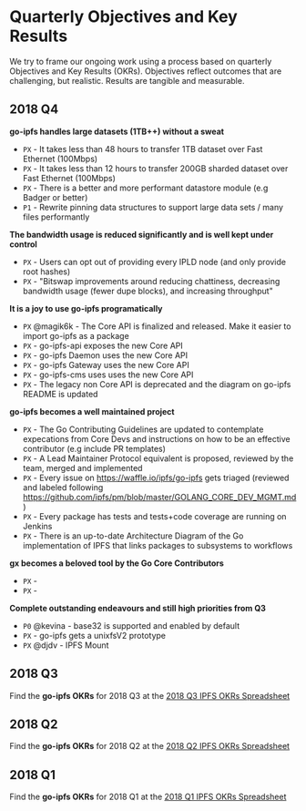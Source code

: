 # Quarterly Objectives and Key Results

We try to frame our ongoing work using a process based on quarterly Objectives and Key Results (OKRs). Objectives reflect outcomes that are challenging, but realistic. Results are tangible and measurable.

## 2018 Q4

**go-ipfs handles large datasets (1TB++) without a sweat**
- `PX` - It takes less than 48 hours to transfer 1TB dataset over Fast Ethernet (100Mbps)
- `PX` - It takes less than 12 hours to transfer 200GB sharded dataset over Fast Ethernet (100Mbps)
- `PX` - There is a better and more performant datastore module (e.g Badger or better)
- `P1` - Rewrite pinning data structures to support large data sets / many files performantly

**The bandwidth usage is reduced significantly and is well kept under control**
- `PX` - Users can opt out of providing every IPLD node (and only provide root hashes)
- `PX` - "Bitswap improvements around reducing chattiness, decreasing bandwidth usage (fewer dupe blocks), and increasing throughput"

**It is a joy to use go-ipfs programatically**
- `PX` @magik6k - The Core API is finalized and released. Make it easier to import go-ipfs as a package
- `PX` - go-ipfs-api exposes the new Core API
- `PX` - go-ipfs Daemon uses the new Core API
- `PX` - go-ipfs Gateway uses the new Core API
- `PX` - go-ipfs-cms uses uses the new Core API
- `PX` - The legacy non Core API is deprecated and the diagram on go-ipfs README is updated

**go-ipfs becomes a well maintained project**
- `PX` - The Go Contributing Guidelines are updated to contemplate expecations from Core Devs and instructions on how to be an effective contributor (e.g include PR templates)
- `PX` - A Lead Maintainer Protocol equivalent is proposed, reviewed by the team, merged and implemented
- `PX` - Every issue on https://waffle.io/ipfs/go-ipfs gets triaged (reviewed and labeled following https://github.com/ipfs/pm/blob/master/GOLANG_CORE_DEV_MGMT.md)
- `PX` - Every package has tests and tests+code coverage are running on Jenkins
- `PX` - There is an up-to-date Architecture Diagram of the Go implementation of IPFS that links packages to subsystems to workflows

**gx becomes a beloved tool by the Go Core Contributors**
- `PX` - 
- `PX` - 

**Complete outstanding endeavours and still high priorities from Q3**
- `P0` @kevina - base32 is supported and enabled by default
- `PX` - go-ipfs gets a unixfsV2 prototype
- `PX` @djdv - IPFS Mount

## 2018 Q3

Find the **go-ipfs OKRs** for 2018 Q3 at the [2018 Q3 IPFS OKRs Spreadsheet](https://docs.google.com/spreadsheets/d/19vjigg4locq4fO6JXyobS2yTx-k-fSzlFM5ngZDPDbQ/edit#gid=274358435)

## 2018 Q2

Find the **go-ipfs OKRs** for 2018 Q2 at the [2018 Q2 IPFS OKRs Spreadsheet](https://docs.google.com/spreadsheets/d/1xIhKROxFlsY9M9on37D5rkbSsm4YtjRQvG2unHScApA/edit#gid=274358435)

## 2018 Q1

Find the **go-ipfs OKRs** for 2018 Q1 at the [2018 Q1 IPFS OKRs Spreadsheet](https://docs.google.com/spreadsheets/u/1/d/1clB-W489rJpbOEs2Q7Q2Jf1WMXHQxXgccBcUJS9QTiI/edit#gid=2079514081)
